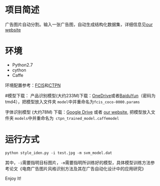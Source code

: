 # 项目简述
广告图片自动分割。输入一张广告图，自动生成结构化数据集，详细信息见[our website](http://47.98.47.1/LabelMeAnnotationTool/external.html)

# 环境
- Python2.7
- cython
- Caffe

环境配置参考：[FCIS](https://github.com/msracver/FCIS)和[CTPN](https://github.com/tianzhi0549/CTPN)

#模型下载：
产品识别模型(大约233M)下载：[OneDrive](https://1drv.ms/u/s!Am-5JzdW2XHzhqMJZmVOEDgfde8_tg)或者[BaiduYun](https://pan.baidu.com/s/1geOHioV)（密码为tmd4），把模型放入文件夹 `model`中并重命名为`fcis_coco-0000.params`

字体识别模型 (大约78M) 下载：[Google Drive](https://drive.google.com/open?id=0B7c5Ix-XO7hqQWtKQ0lxTko4ZGs) 或者 [our website](http://textdet.com/downloads/ctpn_trained_model.caffemodel), 把模型放入文件夹 `models`中并重命名为` ctpn_trained_model.caffemodel`

# 运行方式
`python style_iden.py -i test.jpg -m svm_model.dat`

其中，`-i`需要指明目标图片，`-m`需要指明所训练好的模型，具体模型训练方法参考论文《电商广告图片风格识别方法及其在广告自动化设计中的应用研究》


Enjoy It!

